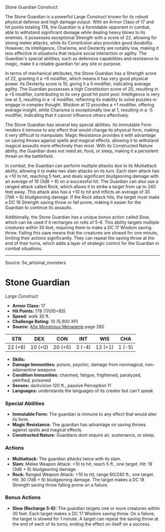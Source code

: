 <MonsterName/>Stone Guardian</MonsterName>
<CreatureType/>Construct</CreatureType>

<summary>The Stone Guardian is a powerful Large Construct known for its robust physical defense and high damage output. With an Armor Class of 17 and hit points totaling 178, the Guardian is a formidable opponent in combat, able to withstand significant damage while dealing heavy blows to its enemies. It possesses exceptional Strength with a score of 22, allowing for strong melee attacks, while its Constitution also provides good durability. However, its Intelligence, Charisma, and Dexterity are notably low, making it less effective in situations that require social interaction or agility. The Guardian's special abilities, such as defensive capabilities and resistance to magic, make it a reliable guardian for any site or purpose.</summary>

<detail>

In terms of mechanical attributes, the Stone Guardian has a Strength score of 22, granting it a +6 modifier, which means it has very good physical power. Its Dexterity score is 10, giving it a 0 modifier, indicating average agility. The Guardian possesses a high Constitution score of 20, resulting in a +5 modifier, contributing to its very good hit point pool. Intelligence is very low at 3, resulting in a -4 modifier, reflecting its inability to solve puzzles or engage in complex thought. Wisdom at 12 provides a +1 modifier, offering average insight, while Charisma is exceptionally low at 1, resulting in a -5 modifier, indicating that it cannot influence others effectively.

The Stone Guardian has several key special abilities. Its Immutable Form renders it immune to any effect that would change its physical form, making it very difficult to manipulate. Magic Resistance provides it with advantage on saving throws against spells and magical effects, allowing it to withstand magical assaults more effectively than most. With its Constructed Nature ability, the Guardian does not need air, food, or sleep, making it a persistent threat on the battlefield.

In combat, the Guardian can perform multiple attacks due to its Multiattack ability, allowing it to make two slam attacks on its turn. Each slam attack has a +10 to hit, reaching 5 feet, and deals significant bludgeoning damage with an average of 19 (3d8 + 6) on a successful hit. The Guardian can also use a ranged attack called Rock, which allows it to strike a target from up to 240 feet away. This attack also has a +10 to hit and inflicts an average of 30 (7d6 + 6) bludgeoning damage. If the Rock attack hits, the target must make a DC 18 Strength saving throw or fall prone, making it easier for the Guardian to continue its assaults.

Additionally, the Stone Guardian has a unique bonus action called Slow, which can be used if it recharges on rolls of 5-6. This ability targets multiple creatures within 30 feet, requiring them to make a DC 17 Wisdom saving throw. Failing this save means that the creatures are slowed for one minute, limiting their actions significantly. They can repeat the saving throw at the end of their turns, which adds a layer of strategic control for the Guardian in combat situations.</detail>



---

Source: 5e_artisinal_monsters

# Stone Guardian

*Large* *Construct*

- **Armor Class:** 17
- **Hit Points:** 178 (17d10+85)
- **Speed:** walk 30 ft.
- **Challenge Rating:** 10 (5,900 XP)
- **Source:** [A5e Monstrous Menagerie](https://enpublishingrpg.com/products/level-up-monstrous-menagerie-a5e) page 265

| STR | DEX | CON | INT | WIS | CHA |
| --- | --- | --- | --- | --- | --- |
| 22 (+6) | 10 (+0) | 20 (+5) | 3 (-4) | 12 (+1) | 1 (-5) |

- **Skills:** 
- **Damage Immunities:** poison, psychic; damage from nonmagical, non-adamantine weapons
- **Condition Immunities:** charmed, fatigue, frightened, paralyzed, petrified, poisoned
- **Senses:** darkvision 120 ft., passive Perception 11
- **Languages:** understands the languages of its creator but can't speak

### Special Abilities

- **Immutable Form:** The guardian is immune to any effect that would alter its form.
- **Magic Resistance:** The guardian has advantage on saving throws against spells and magical effects.
- **Constructed Nature:** Guardians dont require air, sustenance, or sleep.

### Actions

- **Multiattack:** The guardian attacks twice with its slam.
- **Slam:** Melee Weapon Attack: +10 to hit, reach 5 ft., one target. Hit: 19 (3d8 + 6) bludgeoning damage.
- **Rock:** Ranged Weapon Attack: +10 to hit, range 60/240 ft., one target. Hit: 30 (7d6 + 6) bludgeoning damage. The target makes a DC 18 Strength saving throw  falling prone on a failure.

### Bonus Actions

- **Slow (Recharge 5-6):** The guardian targets one or more creatures within 30 feet. Each target makes a DC 17 Wisdom saving throw. On a failure, the target is slowed for 1 minute. A target can repeat the saving throw at the end of each of its turns, ending the effect on itself on a success.




